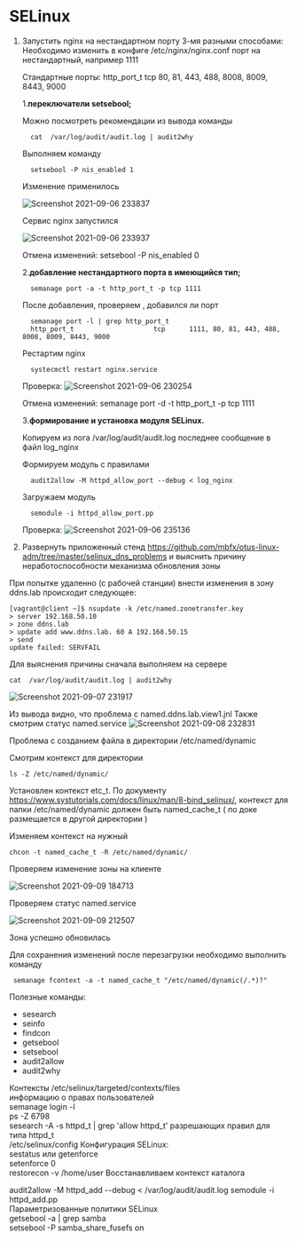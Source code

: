 # SELinux


   1. Запустить nginx на нестандартном порту 3-мя разными способами:
        Необходимо изменить в конфиге /etc/nginx/nginx.conf порт на нестандартный, например 1111
        
        Стандартные порты: 
        http_port_t                    tcp      80, 81, 443, 488, 8008, 8009, 8443, 9000



        1.**переключатели setsebool;**        
        
        Можно посмотреть рекомендации из вывода команды 

            cat  /var/log/audit/audit.log | audit2why

        Выполняем команду 
            
            setsebool -P nis_enabled 1

        Изменение применилось 

        ![Screenshot 2021-09-06 233837](https://i.imgur.com/jSLNXxV.png)

        Сервис nginx запустился

        ![Screenshot 2021-09-06 233937](https://i.imgur.com/zNH5pnM.png)

        Отмена изменений: setsebool -P nis_enabled 0

        2.**добавление нестандартного порта в имеющийся тип;**
         
            semanage port -a -t http_port_t -p tcp 1111
         
        После добавления, проверяем , добавился ли порт 
            
            semanage port -l | grep http_port_t
            http_port_t                    tcp      1111, 80, 81, 443, 488, 8008, 8009, 8443, 9000

        Рестартим nginx
        
            systecmctl restart nginx.service

        Проверка:
        ![Screenshot 2021-09-06 230254](https://i.imgur.com/OxgASOm.png)

        Отмена изменений:  semanage port -d -t http_port_t -p tcp 1111


        3.**формирование и установка модуля SELinux.**

        Копируем из лога /var/log/audit/audit.log последнее сообщение в файл log_nginx

        Формируем модуль с правилами  

            audit2allow -M httpd_allow_port --debug < log_nginx

        Загружаем модуль 
        
            semodule -i httpd_allow_port.pp

        Проверка:
        ![Screenshot 2021-09-06 235136](https://i.imgur.com/53SmBel.png)





1. Развернуть приложенный стенд https://github.com/mbfx/otus-linux-adm/tree/master/selinux_dns_problems и выяснить причину неработоспособности механизма обновления зоны

При попытке удаленно (с рабочей станции) внести изменения в зону ddns.lab происходит следующее:

    [vagrant@client ~]$ nsupdate -k /etc/named.zonetransfer.key
    > server 192.168.50.10
    > zone ddns.lab
    > update add www.ddns.lab. 60 A 192.168.50.15
    > send
    update failed: SERVFAIL

Для выяснения причины сначала выполняем на сервере 

    cat  /var/log/audit/audit.log | audit2why

![Screenshot 2021-09-07 231917](https://i.imgur.com/T4Vawpq.png)

Из вывода видно, что проблема с named.ddns.lab.view1.jnl
Также смотрим статус named.service
![Screenshot 2021-09-08 232831](https://i.imgur.com/OsLthjK.png)

Проблема с созданием файла в директории /etc/named/dynamic

Смотрим контекст для директории

    ls -Z /etc/named/dynamic/

Установлен контекст etc_t. 
По документу https://www.systutorials.com/docs/linux/man/8-bind_selinux/, контекст для папки /etc/named/dynamic  должен быть named_cache_t ( по доке размещается в другой директории )

Изменяем контекст на нужный 

    chcon -t named_cache_t -R /etc/named/dynamic/

Проверяем изменение зоны на клиенте 

![Screenshot 2021-09-09 184713](https://i.imgur.com/9j1mrOQ.png)

Проверяем статус named.service

![Screenshot 2021-09-09 212507](https://i.imgur.com/ie3GcK2.png)

Зона успешно обновилась

Для сохранения изменений после перезагрузки необходимо выполнить команду 

     semanage fcontext -a -t named_cache_t "/etc/named/dynamic(/.*)?"



Полезные команды: 

- sesearch
- seinfo
- findcon
- getsebool
- setsebool
- audit2allow
- audit2why

Контексты /etc/selinux/targeted/contexts/files  
информацию о правах пользователей  	
semanage login -l 	
ps -Z 6798	
sesearch -A -s httpd_t | grep 'allow httpd_t' разрешающих правил для типа httpd_t	
/etc/selinux/config  Конфигурация SELinux:	
sestatus или getenforce		
setenforce 0	
restorecon -v /home/user Восстанавливаем контекст каталога	
	
audit2allow -M httpd_add --debug < /var/log/audit/audit.log	
semodule -i httpd_add.pp	
Параметризованные политики SELinux	
getsebool -a | grep samba	
setsebool -P samba_share_fusefs on	
